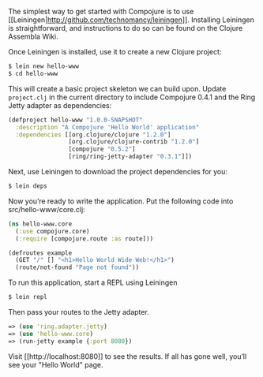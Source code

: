 The simplest way to get started with Compojure is to use [[Leiningen|http://github.com/technomancy/leiningen]]. Installing Leiningen is straightforward, and instructions to do so can be found on the Clojure Assembla Wiki.

Once Leiningen is installed, use it to create a new Clojure project:

```bash
$ lein new hello-www
$ cd hello-www
```

This will create a basic project skeleton we can build upon. Update `project.clj` in the current directory to include Compojure 0.4.1 and the Ring Jetty adapter as dependencies:

```clojure
(defproject hello-www "1.0.0-SNAPSHOT"
  :description "A Compojure 'Hello World' application"
  :dependencies [[org.clojure/clojure "1.2.0"]
                 [org.clojure/clojure-contrib "1.2.0"]
                 [compojure "0.5.2"]
                 [ring/ring-jetty-adapter "0.3.1"]])
```

Next, use Leiningen to download the project dependencies for you:

```bash
$ lein deps
```

Now you’re ready to write the application. Put the following code into src/hello-www/core.clj:

```clojure
(ns hello-www.core
  (:use compojure.core)
  (:require [compojure.route :as route]))

(defroutes example
  (GET "/" [] "<h1>Hello World Wide Web!</h1>")
  (route/not-found "Page not found"))
```

To run this application, start a REPL using Leiningen

```bash
$ lein repl
```

Then pass your routes to the Jetty adapter.

```clojure
=> (use 'ring.adapter.jetty)
=> (use 'hello-www.core)
=> (run-jetty example {:port 8080})
```

Visit [[http://localhost:8080]] to see the results. If all has gone well, you’ll see your "Hello World" page.